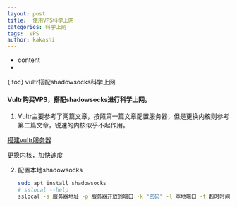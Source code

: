 ```yaml
---
layout: post
title:  使用VPS科学上网
categories: 科学上网
tags:  VPS
author: kakashi
---
```

* content
* 
{:toc}
vultr搭配shadowsocks科学上网


#### Vultr购买VPS，搭配shadowsocks进行科学上网。

1. Vultr主要参考了两篇文章，按照第一篇文章配置服务器，但是更换内核则参考第二篇文章，锐速的内核似乎不起作用。

[搭建vultr服务器](https://medium.com/@zoomyale/%E7%A7%91%E5%AD%A6%E4%B8%8A%E7%BD%91%E7%9A%84%E7%BB%88%E6%9E%81%E5%A7%BF%E5%8A%BF-%E5%9C%A8-vultr-vps-%E4%B8%8A%E6%90%AD%E5%BB%BA-shadowsocks-fd57c807d97e)

[更换内核，加快速度](https://teddysun.com/489.html)

2. 配置本地shadowsocks

   ```sh
   sudo apt install shadowsocks
   # sslocal --help
   sslocal -s 服务器地址 -p 服务器开放的端口 -k "密码" -l 本地端口 -t 超时时间 -m aes-256-cfb
   ```

   

